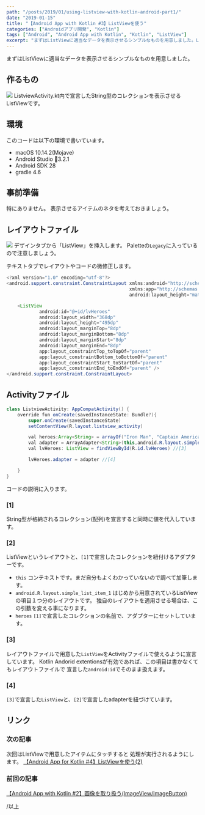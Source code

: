 ```yaml
---
path: "/posts/2019/01/using-listview-with-kotlin-android-part1/"
date: "2019-01-15"
title: "【Android App with Kotlin #3】ListViewを使う"
categories: ["Androidアプリ開発", "Kotlin"]
tags: ["Android", "Android App with Kotlin", "Kotlin", "ListView"]
excerpt: "まずはListViewに適当なデータを表示させるシンプルなものを用意しました。ListviewActivity.kt内で宣言したString型のコレクションを表示させるListViewです。このコー..."
---
```


まずはListViewに適当なデータを表示させるシンプルなものを用意しました。

## 作るもの

![](https://blog.killinsun.com/wp-content/uploads/2019/01/03_listview.gif)
ListviewActivity.kt内で宣言したString型のコレクションを表示させるListViewです。

## 環境

このコードは以下の環境で書いています。

* macOS 10.14.2(Mojave)
* Android Studio 3.2.1
* Android SDK 28
* gradle 4.6

## 事前準備

特にありません。
表示させるアイテムのネタを考えておきましょう。

## レイアウトファイル

![](https://blog.killinsun.com/wp-content/uploads/2019/01/3c645c95809a7bda6124f034e0b1eacf.png)
デザインタブから「ListView」を挿入します。
Paletteの`Legacy`に入っているので注意しましょう。

テキストタブでレイアウトやコードの微修正します。

```Java
<?xml version="1.0" encoding="utf-8"?>
<android.support.constraint.ConstraintLayout xmlns:android="http://schemas.android.com/apk/res/android"
                                             xmlns:app="http://schemas.android.com/apk/res-auto" xmlns:tools="http://schemas.android.com/tools" android:layout_width="match_parent"
                                             android:layout_height="match_parent">

    <ListView
            android:id="@+id/lvHeroes"
            android:layout_width="368dp"
            android:layout_height="495dp"
            android:layout_marginTop="8dp"
            android:layout_marginBottom="8dp"
            android:layout_marginStart="8dp"
            android:layout_marginEnd="8dp"
            app:layout_constraintTop_toTopOf="parent"
            app:layout_constraintBottom_toBottomOf="parent"
            app:layout_constraintStart_toStartOf="parent"
            app:layout_constraintEnd_toEndOf="parent" />
</android.support.constraint.ConstraintLayout>
```
## Activityファイル

```Java
class ListviewActivity: AppCompatActivity() {
    override fun onCreate(savedInstanceState: Bundle?){
        super.onCreate(savedInstanceState)
        setContentView(R.layout.listview_activity)

        val heroes:Array<String> = arrayOf("Iron Man", "Captain America", "Thor") //[1]
        val adapter = ArrayAdapter<String>(this,android.R.layout.simple_list_item_1, heroes) //[2]
        val lvHeroes: ListView = findViewById(R.id.lvHeroes) //[3]

        lvHeroes.adapter = adapter //[4]

    }
}
```

コードの説明に入ります。

### [1]

String型が格納されるコレクション(配列)を宣言すると同時に値を代入しています。

### [2]

ListViewというレイアウトと、`[1]`で宣言したコレクションを紐付けるアダプターです。

* `this` コンテキストです。まだ自分もよくわかっていないので調べて加筆します。
* `android.R.layout.simple_list_item_1` はじめから用意されているListViewの項目１つ分のレイアウトです。 独自のレイアウトを適用させる場合は、この引数を変える事になります。
* `heroes` `[1]`で宣言したコレクションの名前で、アダプターにセットしています。

### [3]

レイアウトファイルで用意した`ListView`をActivityファイルで使えるように宣言しています。
Kotlin Andorid extentionsが有効であれば、この項目は書かなくてもレイアウトファイルで
宣言した`android:id`でそのまま扱えます。

### [4]

`[3]`で宣言した`ListView`と、`[2]`で宣言したadapterを紐づけています。

## リンク

### 次の記事

次回はListViewで用意したアイテムにタッチすると
処理が実行されるようにします。
[【Android App for Kotlin #4】ListViewを使う(2)](https://blog.killinsun.com/?p=431)

### 前回の記事

[【Android App with Kotlin #2】画像を取り扱う(ImageView/ImageButton)](https://blog.killinsun.com/?p=400)

/以上